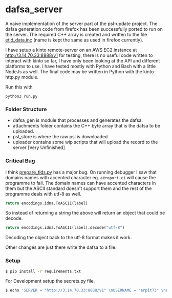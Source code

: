 # dafsa_server

A naive implementation of the server part of the psl-update project.
The dafsa generation code from firefox has been successfully ported to run on the server. 
The required C++ array is created and written to the file [etld_data.inc](attachments/etld_data.inc) (name is kept the same as used in firefox currently).

I have setup a kinto remote-server on an AWS EC2 instance at http://3.14.70.33:8888/v1 for testing, there is no useful code written to interact with kinto so far, I have only been looking at the API and different platforms to use. I have tested mostly with Python and Bash with a little NodeJs as well. The final code may be written in Python with the kinto-http.py module.

Run this with
```
python3 run.py
```

### Folder Structure
* dafsa_gen is module that processes and generates the dafsa.
* attachments folder contains the C++ byte array that is the dafsa to be uploaded.
* psl_store is where the raw psl is downloaded
* uploader contains some wip scripts that will upload the record to the server [Very Unfinished]


### Critical Bug

I think [prepare_tlds.py](dafsa_gen/prepare_tlds.py#53) has a major bug.
On running debugger I saw that domains names with accented character eg. `aéroport.ci` will cause the programme to fail.
The domain names can have accented characters in them but the ASCII standard doesn't support them and the rest of the programme deals with utf-8 as well.
```python
return encodings.idna.ToASCII(label)
```
So instead of returning a string the above will return an object that could be decode.
```python
return encodings.idna.ToASCII(label).decode("utf-8")
```
Decoding the object back to the utf-8 format makes it work.


Other changes are just there write the dafsa to a file.


### Setup

```bash
$ pip install -r requirements.txt
```

For Development setup the secrets.py file.
```bash
$ echo 'SERVER = "http://3.14.70.33:8888/v1" \nUSERNAME = "arpit73" \nPASSWORD = "s3cr3t"' > uploader/secrets.py
```
